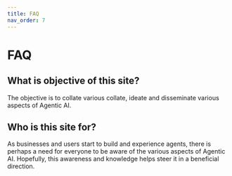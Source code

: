 ```yaml
---
title: FAQ
nav_order: 7
---
```


# FAQ

## What is objective of this site?
The objective is to collate various collate, ideate and disseminate various aspects of Agentic AI.

## Who is this site for?
As businesses and users start to build and experience agents, there is perhaps a need for everyone to be aware of the various aspects of Agentic AI. Hopefully, this awareness and knowledge helps steer it in a beneficial direction.
